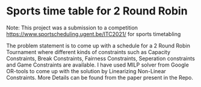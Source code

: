 # Sports time table for 2 Round Robin
Note: This project was a submission to a competition https://www.sportscheduling.ugent.be/ITC2021/ for sports timetabling

The problem statement is to come up with a schedule for a 2 Round Robin Tournament where different kinds of constraints such as Capacity Constraints, Break Constraints, Fairness Constraints, Seperation constraints and Game Constraints are available.
I have used MILP solver from Google OR-tools to come up with the solution by Linearizing Non-Linear Constraints.
More Details can be found from the paper present in the Repo.
